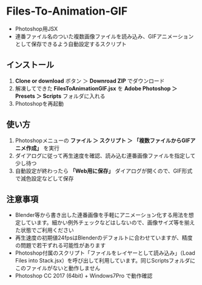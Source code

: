 # Files-To-Animation-GIF
- Photoshop用JSX
- 連番ファイル名のついた複数画像ファイルを読み込み、GIFアニメーションとして保存できるよう自動設定するスクリプト

## インストール
1. **Clone or download** ボタン ＞ **Downroad ZIP** でダウンロード
1. 解凍してできた **FilesToAnimationGIF.jsx** を **Adobe Photoshop ＞ Presets ＞ Scripts** フォルダに入れる
1. Photoshopを再起動

## 使い方
1. Photoshopメニューの **ファイル ＞ スクリプト ＞ 「複数ファイルからGIFアニメ作成」** を実行
1. ダイアログに従って再生速度を確認、読み込む連番画像ファイルを指定して少し待つ
1. 自動設定が終わったら **「Web用に保存」** ダイアログが開くので、GIF形式で減色設定などして保存

## 注意事項
- Blender等から書き出した連番画像を手軽にアニメーション化する用法を想定しています。細かい例外チェックなどはしないので、画像サイズ等を揃えた状態でご利用ください
- 再生速度の初期値24fpsはBlenderのデフォルトに合わせていますが、精度の問題で若干ずれる可能性があります
- Photoshop付属のスクリプト「ファイルをレイヤーとして読み込み」（Load Files into Stack.jsx）を呼び出して利用しています。同じScriptsフォルダにこのファイルがないと動作しません
- Photoshop CC 2017 (64bit) + Windows7Pro で動作確認
